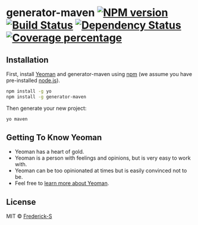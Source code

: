 # generator-maven [![NPM version][npm-image]][npm-url] [![Build Status][travis-image]][travis-url] [![Dependency Status][daviddm-image]][daviddm-url] [![Coverage percentage][coveralls-image]][coveralls-url]
> 

## Installation

First, install [Yeoman](http://yeoman.io) and generator-maven using [npm](https://www.npmjs.com/) (we assume you have pre-installed [node.js](https://nodejs.org/)).

```bash
npm install -g yo
npm install -g generator-maven
```

Then generate your new project:

```bash
yo maven
```

## Getting To Know Yeoman

 * Yeoman has a heart of gold.
 * Yeoman is a person with feelings and opinions, but is very easy to work with.
 * Yeoman can be too opinionated at times but is easily convinced not to be.
 * Feel free to [learn more about Yeoman](http://yeoman.io/).

## License

MIT © [Frederick-S]()


[npm-image]: https://badge.fury.io/js/generator-maven.svg
[npm-url]: https://npmjs.org/package/generator-maven
[travis-image]: https://travis-ci.org/Frederick-S/generator-maven.svg?branch=master
[travis-url]: https://travis-ci.org/Frederick-S/generator-maven
[daviddm-image]: https://david-dm.org/Frederick-S/generator-maven.svg?theme=shields.io
[daviddm-url]: https://david-dm.org/Frederick-S/generator-maven
[coveralls-image]: https://coveralls.io/repos/Frederick-S/generator-maven/badge.svg
[coveralls-url]: https://coveralls.io/r/Frederick-S/generator-maven
